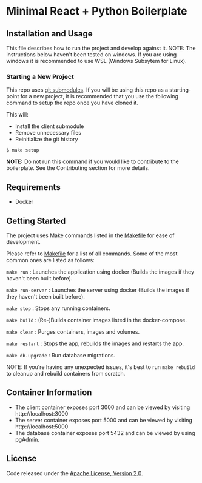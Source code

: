 # Minimal React + Python Boilerplate

## Installation and Usage

This file describes how to run the project and develop against it.
NOTE: The instructions below haven't been tested on windows. If you are using windows
it is recommended to use WSL (Windows Subsytem for Linux).

### Starting a New Project

This repo uses [git
submodules](https://git-scm.com/book/en/v2/Git-Tools-Submodules). If you will
be using this repo as a starting-point for a new project, it is recommended
that you use the following command to setup the repo once you have cloned it.

This will:
- Install the client submodule
- Remove unnecessary files
- Reinitialize the git history


```
$ make setup
```

**NOTE:** Do not run this command if you would like to contribute to the
boilerplate. See the Contributing section for more details.

## Requirements

- Docker

## Getting Started

The project uses Make commands listed in the [Makefile](Makefile) for ease of development.

Please refer to [Makefile](Makefile) for a list of all commands. Some of the most common ones are listed as follows:

`make run` : Launches the application using docker (Builds the images if they haven't been built before).

`make run-server` : Launches the server using docker (Builds the images if they haven't been built before).

`make stop` : Stops any running containers.

`make build` : (Re-)Builds container images listed in the docker-compose.

`make clean` : Purges containers, images and volumes.

`make restart` : Stops the app, rebuilds the images and restarts the app.

`make db-upgrade` : Run database migrations.


NOTE: If you're having any unexpected issues, it's best to run `make rebuild` to cleanup and rebuild containers from scratch.

## Container Information

- The client container exposes port 3000 and can be viewed by visiting http://localhost:3000
- The server container exposes port 5000 and can be viewed by visiting http://localhost:5000
- The database container exposes port 5432 and can be viewed by using pgAdmin.

## License

Code released under the [Apache License, Version 2.0](LICENSE).
